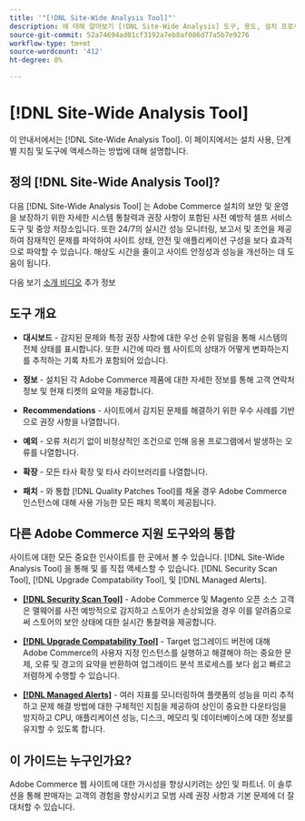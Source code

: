 ```yaml
---
title: '"[!DNL Site-Wide Analysis Tool]"'
description: 에 대해 알아보기 [!DNL Site-Wide Analysis] 도구, 용도, 설치 프로세스 및 액세스 방법
source-git-commit: 52a74694ad01cf3192a7eb8af086d77a5b7e9276
workflow-type: tm+mt
source-wordcount: '412'
ht-degree: 0%

---
```


# [!DNL Site-Wide Analysis Tool]

이 안내서에서는 [!DNL Site-Wide Analysis Tool]. 이 페이지에서는 설치 사용, 단계별 지침 및 도구에 액세스하는 방법에 대해 설명합니다.

## 정의 [!DNL Site-Wide Analysis Tool]?

다음 [!DNL Site-Wide Analysis Tool] 는 Adobe Commerce 설치의 보안 및 운영을 보장하기 위한 자세한 시스템 통찰력과 권장 사항이 포함된 사전 예방적 셀프 서비스 도구 및 중앙 저장소입니다. 또한 24/7의 실시간 성능 모니터링, 보고서 및 조언을 제공하여 잠재적인 문제를 파악하여 사이트 상태, 안전 및 애플리케이션 구성을 보다 효과적으로 파악할 수 있습니다. 해상도 시간을 줄이고 사이트 안정성과 성능을 개선하는 데 도움이 됩니다.

다음 보기 [소개 비디오](https://www.youtube.com/watch?v=KW2R8ki_RG4) 추가 정보

## 도구 개요

- **대시보드** - 감지된 문제와 특정 권장 사항에 대한 우선 순위 알림을 통해 시스템의 전체 상태를 표시합니다. 또한 시간에 따라 웹 사이트의 상태가 어떻게 변화하는지를 추적하는 기록 차트가 포함되어 있습니다.

- **정보** - 설치된 각 Adobe Commerce 제품에 대한 자세한 정보를 통해 고객 연락처 정보 및 현재 티켓의 요약을 제공합니다.

- **Recommendations** - 사이트에서 감지된 문제를 해결하기 위한 우수 사례를 기반으로 권장 사항을 나열합니다.

- **예외** - 오류 처리기 없이 비정상적인 조건으로 인해 응용 프로그램에서 발생하는 오류를 나열합니다.

- **확장** - 모든 타사 확장 및 타사 라이브러리를 나열합니다.

- **패치** - 와 통합 [!DNL Quality Patches Tool]를 채울 경우 Adobe Commerce 인스턴스에 대해 사용 가능한 모든 패치 목록이 제공됩니다.

## 다른 Adobe Commerce 지원 도구와의 통합

사이트에 대한 모든 중요한 인사이트를 한 곳에서 볼 수 있습니다. [!DNL Site-Wide Analysis Tool] 을 통해 및 를 직접 액세스할 수 있습니다. [!DNL Security Scan Tool], [!DNL Upgrade Compatability Tool], 및 [!DNL Managed Alerts].

- [**[!DNL Security Scan Tool]**](https://docs.magento.com/user-guide/magento/security-scan.html) - Adobe Commerce 및 Magento 오픈 소스 고객은 맬웨어를 사전 예방적으로 감지하고 스토어가 손상되었을 경우 이를 알려줌으로써 스토어의 보안 상태에 대한 실시간 통찰력을 제공합니다.

- [**[!DNL Upgrade Compatability Tool]**](https://experienceleague.adobe.com/docs/commerce-operations/upgrade-guide/upgrade-compatibility-tool/overview.html?lang=en) - Target 업그레이드 버전에 대해 Adobe Commerce의 사용자 지정 인스턴스를 실행하고 해결해야 하는 중요한 문제, 오류 및 경고의 요약을 반환하여 업그레이드 분석 프로세스를 보다 쉽고 빠르고 저렴하게 수행할 수 있습니다.

- [**[!DNL Managed Alerts]**](https://support.magento.com/hc/en-us/sections/360010758472-Managed-alerts-for-Adobe-Commerce) - 여러 지표를 모니터링하여 플랫폼의 성능을 미리 추적하고 문제 해결 방법에 대한 구체적인 지침을 제공하여 상인이 중요한 다운타임을 방지하고 CPU, 애플리케이션 성능, 디스크, 메모리 및 데이터베이스에 대한 정보를 유지할 수 있도록 합니다.

## 이 가이드는 누구인가요?

Adobe Commerce 웹 사이트에 대한 가시성을 향상시키려는 상인 및 파트너. 이 솔루션을 통해 판매자는 고객의 경험을 향상시키고 모범 사례 권장 사항과 기본 문제에 더 잘 대처할 수 있습니다.
